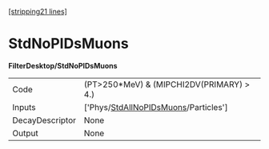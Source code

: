 [\[stripping21 lines\]](../stripping21-index.md)

# StdNoPIDsMuons

**FilterDesktop/StdNoPIDsMuons**

|                 |                                                                                               |
|-----------------|-----------------------------------------------------------------------------------------------|
| Code            | (PT\>250\*MeV) & (MIPCHI2DV(PRIMARY) \> 4.)                                                   |
| Inputs          | \['Phys/[StdAllNoPIDsMuons](../commonparticles/stripping21-stdallnopidsmuons.md)/Particles'\] |
| DecayDescriptor | None                                                                                          |
| Output          | None                                                                                          |

